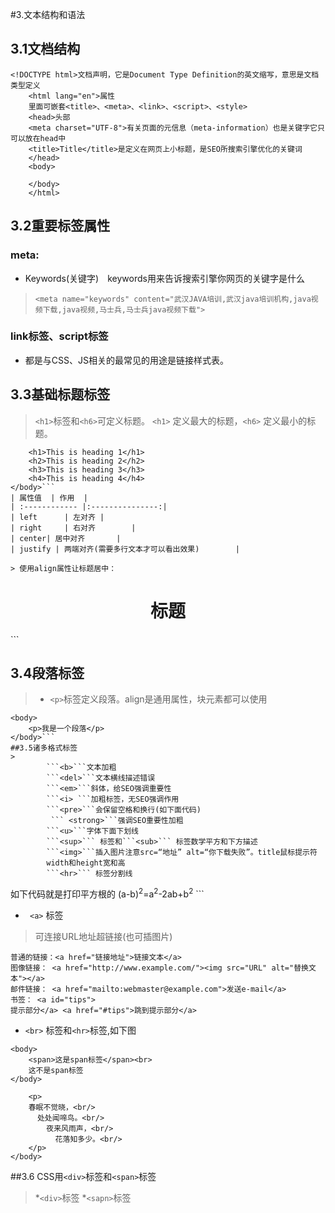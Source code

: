 #3.文本结构和语法
##  3.1文档结构
```
<!DOCTYPE html>文档声明，它是Document Type Definition的英文缩写，意思是文档类型定义
    <html lang="en">属性
    里面可嵌套<title>、<meta>、<link>、<script>、<style>
    <head>头部
    <meta charset="UTF-8">有关页面的元信息（meta-information）也是关键字它只可以放在head中
    <title>Title</title>是定义在网页上小标题，是SEO所搜索引擎优化的关键词
    </head>
    <body>

    </body>
    </html>
````
 ## 3.2重要标签属性
  ### meta:
 * Keywords(关键字)　keywords用来告诉搜索引擎你网页的关键字是什么
 
 > ```<meta name="keywords" content="武汉JAVA培训,武汉java培训机构,java视频下载,java视频,马士兵,马士兵java视频下载">```
 ### link标签、script标签 
* 都是与CSS、JS相关的最常见的用途是链接样式表。

## 3.3基础标题标签
>```<h1>```标签和```<h6>```可定义标题。
```<h1>``` 定义最大的标题，```<h6>``` 定义最小的标题。

```<body>
    <h1>This is heading 1</h1>
    <h2>This is heading 2</h2>
    <h3>This is heading 3</h3>
    <h4>This is heading 4</h4>
</body>```
| 属性值  | 作用  |
| :------------ |:---------------:|
| left      | 左对齐 | 
| right     | 右对齐        |  
| center| 居中对齐       |
| justify | 两端对齐(需要多行文本才可以看出效果)        |    

> 使用align属性让标题居中：
```
<body>
    <h1 align="center">标题</h1>
</body>```

## 3.4段落标签
>*  ```<p>```标签定义段落。align是通用属性，块元素都可以使用
 
 
```
<body>
    <p>我是一个段落</p>
</body>```
##3.5诸多格式标签
> 
        ```<b>```文本加粗
        ```<del>```文本横线描述错误
        ```<em>```斜体，给SEO强调重要性
        ```<i> ```加粗标签，无SEO强调作用
        ```<pre>```会保留空格和换行(如下面代码)
         ``` <strong>```强调SEO重要性加粗
        ```<u>```字体下面下划线
        ```<sup>``` 标签和```<sub>``` 标签数学平方和下方描述
        ```<img>```插入图片注意src=“地址” alt=“你下载失败”。title鼠标提示符
        width和height宽和高
        ```<hr>``` 标签分割线

```
<body>
    <!--(a-b)²=a²-2ab+b²-->如下代码就是打印平方根的
    (a-b)<sup>2</sup>=a<sup>2</sup>-2ab+b<sup>2</sup>
</body>
```

* ``` <a>``` 标签
> 可连接URL地址超链接(也可插图片)
```
普通的链接：<a href="链接地址">链接文本</a>
图像链接： <a href="http://www.example.com/"><img src="URL" alt="替换文本"></a> 
邮件链接： <a href="mailto:webmaster@example.com">发送e-mail</a>
书签： <a id="tips">
提示部分</a> <a href="#tips">跳到提示部分</a>
```

* ```<br>``` 标签和```<hr>```标签,如下图
```
<body>
    <span>这是span标签</span><br>
    这不是span标签
</body>
```
```<body>
    <p>
    春眠不觉晓，<br/>
      处处闻啼鸟。<br/>
        夜来风雨声，<br/>
          花落知多少。<br/>
    </p>
</body>
```
##3.6 CSS用```<div>```标签和```<span>```标签
> *```<div>```标签
*```<sapn>```标签













